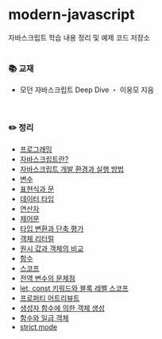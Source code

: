 # modern-javascript
자바스크립트 학습 내용 정리 및 예제 코드 저장소
<br>
<br>

### 📚 교재
- 모던 자바스크립트 Deep Dive ・ 이웅모 지음
<br>

### ✏️ 정리  
- [프로그래밍](https://ssena.notion.site/01-57a827c9adfe4f2d8b49ab4115bf9410)<br>
- [자바스크립트란?](https://ssena.notion.site/02-27a88d3f74f44f1ca149b4db7fa62ab7)<br>
- [자바스크립트 개발 환경과 실행 방법](https://ssena.notion.site/03-9637a5ba25314087a9e08deec3be7798)<br>
- [변수](https://ssena.notion.site/04-ac063fd83e804582818fd44b7b75d72e)<br>
- [표현식과 문](https://ssena.notion.site/05-c3f4edd4354a4002a597d8444711615e)<br>
- [데이터 타입](https://ssena.notion.site/06-d63c99a2203c47619bbd6bf095aa930a)<br>
- [연산자](https://ssena.notion.site/07-b8c493fff648454bb17d4082fa16171d)<br>
- [제어문](https://ssena.notion.site/08-715cb30808e54cf3b89a666db143a0a5)<br>
- [타입 변환과 단축 평가](https://ssena.notion.site/09-ef46c2e45ef944a98d8ba8fbf33a4464)<br>
- [객체 리터럴](https://ssena.notion.site/10-13ef3bcc9280466782ec57472bf276b1)<br>
- [원시 값과 객체의 비교](https://ssena.notion.site/11-45a6b8808b924867a98b173140b85c32)<br>
- [함수](https://ssena.notion.site/12-a9ed8aabb0284e528db2aacdde18d63b)<br>
- [스코프](https://ssena.notion.site/13-6203a071b81f4fc8b3219eb88caa587c)<br>
- [전역 변수의 문제점](https://ssena.notion.site/14-4681ee968a034db88b6e84ec1c35dead)<br>
- [let, const 키워드와 블록 레벨 스코프](https://ssena.notion.site/15-let-const-3433b78591d544a787461b05da28b6ab)<br>
- [프로퍼티 어트리뷰트](https://ssena.notion.site/16-1c29695b0e1848e7a4288af3a01ad3d2)<br>
- [생성자 함수에 의한 객체 생성](https://ssena.notion.site/17-3378b9d3969c4597a4f53b2d8ef8dcde)<br>
- [함수와 일급 객체](https://ssena.notion.site/18-82556bcb9c58474482cda37a77b37707)<br>
- [strict mode](https://ssena.notion.site/20-strict-mode-a9de647fbb764efd94ca2e449a39f4a4)<br>